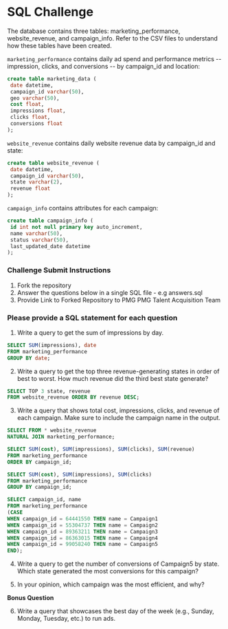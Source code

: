 # SQL Challenge

The database contains three tables: marketing_performance, website_revenue, and campaign_info. Refer to the CSV
files to understand how these tables have been created.

`marketing_performance` contains daily ad spend and performance metrics -- impression, clicks, and conversions -- by campaign_id and location:
```sql
create table marketing_data (
 date datetime,
 campaign_id varchar(50),
 geo varchar(50),
 cost float,
 impressions float,
 clicks float,
 conversions float
);
```

`website_revenue` contains daily website revenue data by campaign_id and state:
```sql
create table website_revenue (
 date datetime,
 campaign_id varchar(50),
 state varchar(2),
 revenue float
);
```

`campaign_info` contains attributes for each campaign:
```sql
create table campaign_info (
 id int not null primary key auto_increment,
 name varchar(50),
 status varchar(50),
 last_updated_date datetime
);
```

### Challenge Submit Instructions

1. Fork the repository
2. Answer the questions below in a single SQL file - e.g answers.sql
3. Provide Link to Forked Repository to PMG PMG Talent Acquisition Team

### Please provide a SQL statement for each question

1. Write a query to get the sum of impressions by day.

```sql
SELECT SUM(impressions), date
FROM marketing_performance
GROUP BY date;
```

2. Write a query to get the top three revenue-generating states in order of best to worst. How much revenue did the third best state generate?
```sql
SELECT TOP 3 state, revenue
FROM website_revenue ORDER BY revenue DESC;
```

3. Write a query that shows total cost, impressions, clicks, and revenue of each campaign. Make sure to include the campaign name in the output.
```sql
SELECT FROM * website_revenue
NATURAL JOIN marketing_performance;

SELECT SUM(cost), SUM(impressions), SUM(clicks), SUM(revenue)
FROM marketing_performance
ORDER BY campaign_id;

SELECT SUM(cost), SUM(impressions), SUM(clicks)
FROM marketing_performance
GROUP BY campaign_id;

SELECT campaign_id, name
FROM marketing_performance
(CASE
WHEN campaign_id = 64441550 THEN name = Campaign1
WHEN campaign_id = 55304737 THEN name = Campaign2
WHEN campaign_id = 89363211 THEN name = Campaign3
WHEN campaign_id = 86363015 THEN name = Campaign4
WHEN campaign_id = 99058240 THEN name = Campaign5
END);
```

4. Write a query to get the number of conversions of Campaign5 by state. Which state generated the most conversions for this campaign?
   
5. In your opinion, which campaign was the most efficient, and why?

**Bonus Question**

6. Write a query that showcases the best day of the week (e.g., Sunday, Monday, Tuesday, etc.) to run ads.


